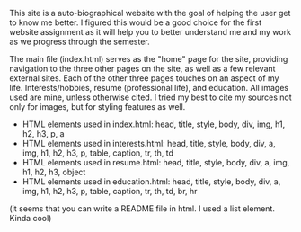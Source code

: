 This site is a auto-biographical website with the goal of helping the user get to know me better. 
I figured this would be a good choice for the first website assignment as it will help you to better understand me and my work as we progress through the semester.

The main file (index.html) serves as the "home" page for the site, providing navigation to the three other pages on the site, as well as a few relevant external sites.
Each of the other three pages touches on an aspect of my life. Interests/hobbies, resume (professional life), and education.
All images used are mine, unless otherwise cited.
I tried my best to cite my sources not only for images, but for styling features as well.

<body>
  <ul>
    <li>HTML elements used in index.html: head, title, style, body, div, img, h1, h2, h3, p, a</li>
    <li>HTML elements used in interests.html: head, title, style, body, div, a, img, h1, h2, h3, p, table, caption, tr, th, td</li>
    <li>HTML elements used in resume.html: head, title, style, body, div, a, img, h1, h2, h3, object</li>
    <li>HTML elements used in education.html: head, title, style, body, div, a, img, h1, h2, h3, p, table, caption, tr, th, td, br, hr</li>
  </ul>
</body>

(it seems that you can write a README file in html. I used a list element. Kinda cool)
